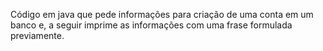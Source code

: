 Código em java que pede informações para criação de uma conta em um banco e, a seguir imprime as informações com uma frase formulada previamente.
